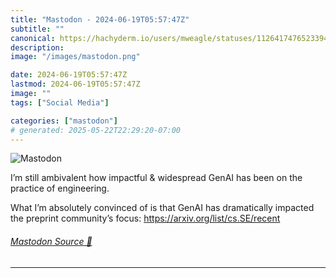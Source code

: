 ```yaml
---
title: "Mastodon - 2024-06-19T05:57:47Z"
subtitle: ""
canonical: https://hachyderm.io/users/mweagle/statuses/112641747652339490
description:
image: "/images/mastodon.png"

date: 2024-06-19T05:57:47Z
lastmod: 2024-06-19T05:57:47Z
image: ""
tags: ["Social Media"]

categories: ["mastodon"]
# generated: 2025-05-22T22:29:20-07:00
---
```

![Mastodon](/images/mastodon.png)

<p>I’m still ambivalent how impactful &amp; widespread GenAI has been on the practice of engineering. </p><p>What I’m absolutely convinced of is that GenAI has dramatically impacted the preprint community’s focus: <a href="https://arxiv.org/list/cs.SE/recent" target="_blank" rel="nofollow noopener noreferrer" translate="no"><span class="invisible">https://</span><span class="">arxiv.org/list/cs.SE/recent</span><span class="invisible"></span></a></p>


###### [Mastodon Source 🐘](https://hachyderm.io/@mweagle/112641747652339490)

___
